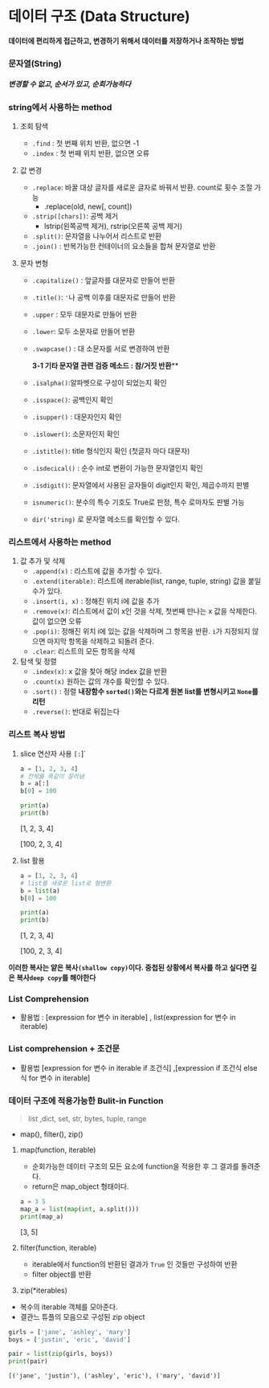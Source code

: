 # 데이터 구조 (Data Structure)

#### 데이터에 편리하게 접근하고, 변경하기 위해서 데이터를 저장하거나 조작하는 방법



### 문자열(String)

##### 변경할 수 없고, 순서가 있고, 순회가능하다



### string에서 사용하는 method

1. 조회 탐색

   - `.find` : 첫 번째 위치 반환, 없으면 -1
   - `.index` : 첫 번째 위치 반환, 없으면 오류

2. 값 변경

   - `.replace`: 바꿀 대상 글자를 새로운 글자로 바꿔서 반환. count로 횟수 조절 가능 
     - .replace(old, new[, count])
   - `.strip([chars])`: 공백 제거 
     - lstrip(왼쪽공백 제거), rstrip(오른쪽 공백 제거)
   - `.split()`: 문자열을 나누어서 리스트로 반환
   - `.join()` : 반복가능한 컨테이너의 요소들을 합쳐 문자열로 반환

3. 문자 변형

   - `.capitalize()` : 앞글자를 대문자로 만들어 반환

   -  `.title()`: `'`나 공백 이후를 대문자로 만들어 반환

   - `.upper` : 모두 대문자로 만들어 반환

   - `.lower`: 모두 소문자로 만들어 반환

   - `.swapcase()` : 대 소문자를 서로 변경하여 반환

     **3-1 기타 문자열 관련 검증 메소드 : 참/거짓 반환****

   - `.isalpha()`:알파벳으로 구성이 되었는지 확인

   - `.isspace()`: 공백인지 확인

   - `.isupper()` : 대문자인지 확인

   - `.islower()`: 소문자인지 확인

   - `.istitle()`: title 형식인지 확인 (첫글자 마다 대문자)

   - `.isdecical()` : 순수 int로 변환이 가능한 문자열인지 확인

   - `.isdigit()`: 문자열에서 사용된 글자들이 digit인지 확인, 제곱수까지 판별

   - `isnumeric()`: 분수의 특수 기호도 True로 판정, 특수 로마자도 판별 가능

   - `dir('string)` 로 문자열 메소드를 확인할 수 있다.

### 리스트에서 사용하는 method

1. 값 추가 및 삭제
   - `.append(x)` : 리스트에 값을 추가할 수 있다.
   - `.extend(iterable)`: 리스트에  iterable(list, range, tuple, string) 값을 붙일 수가 있다.
   - `.insert(i, x)` : 정해진 위치 i에 값을 추가
   - `.remove(x)`: 리스트에서 값이 x인 것을 삭제, 첫번째 만나는 x 값을 삭제한다. 값이 없으면 오류
   - `.pop(i)`: 정해진 위치 i에 있는 값을 삭제하며 그 항목을 반환. `i`가 지정되지 않으면 마지막 항목을 삭제하고 되돌려 준다.
   - `.clear`: 리스트의 모든 항목을 삭제
2. 탐색 및 정렬
   - `.index(x)`: x 값을 찾아 해당 index 값을 반환
   - `.count(x)` 원하는 값의 개수를 확인할 수 있다.
   - `.sort()` : 정렬 **내장함수 `sorted()`와는 다르게 원본 list를 변형시키고 `None`를 리턴**
   - `.reverse()`: 반대로 뒤집는다

### 리스트 복사 방법

1. slice 연산자 사용 `[:`]`

   ```python
   a = [1, 2, 3, 4]
   # 전체를 똑같이 잘라냄
   b = a[:]
   b[0] = 100
   
   print(a)
   print(b)
   ```

   [1, 2, 3, 4]

   [100, 2, 3, 4]

2. list 활용

   ```python
   a = [1, 2, 3, 4]
   # list를 새로운 list로 형변환
   b = list(a)
   b[0] = 100
   
   print(a)
   print(b)
   ```

   [1, 2, 3, 4]

   [100, 2, 3, 4]

**이러한 복사는 얕은 복사`(shallow copy)`이다. 중첩된 상황에서 복사를 하고 싶다면 깊은 복사`deep copy`를 해야한다**



### List Comprehension

- 활용법 : [expression for 변수 in iterable] , list(expression for 변수 in iterable)



### List comprehension + 조건문

- 활용법 [expression for 변수 in iterable if 조건식] ,[expression if 조건식 else 식 for 변수 in iterable]



### 데이터 구조에 적용가능한 Bulit-in Function

>  list ,dict, set, str, bytes, tuple, range

- map(), filter(), zip()



1. map(function, iterable)

   -  순회가능한 데이터 구조의 모든 요소에 function을 적용한 후 그 결과를 돌려준다.
   - return은 map_object 형태이다.

   ```python
   a = 3 5
   map_a = list(map(int, a.split()))
   print(map_a)
   ```

   [3, 5]



2. filter(function, iterable)

   - iterable에서 function의 반환된 결과가 `True` 인 것들만 구성하여 반환
   - filter object를 반환

   

3.  zip(*iterables)

   - 복수의 iterable 객체를 모아준다.
   - 결관느 튜플의 모음으로 구성된 zip object

   ```python
   girls = ['jane', 'ashley', 'mary']
   boys = ['justin', 'eric', 'david']
   
   pair = list(zip(girls, boys))
   print(pair)
   ```

   ```
   [('jane', 'justin'), ('ashley', 'eric'), ('mary', 'david')]
   ```